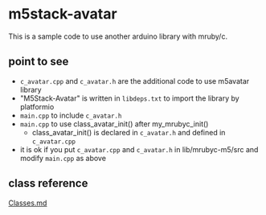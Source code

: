 # m5stack-avatar
This is a sample code to use another arduino library with mruby/c.

## point to see
- `c_avatar.cpp` and `c_avatar.h` are the additional code to use m5avatar library
- "M5Stack-Avatar" is written in `libdeps.txt` to import the library by platformio
- `main.cpp` to include `c_avatar.h`
- `main.cpp` to use class_avatar_init() after my_mrubyc_init()
  * class_avatar_init() is declared in `c_avatar.h` and defined in `c_avatar.cpp`
- it is ok if you put `c_avatar.cpp` and `c_avatar.h` in lib/mrubyc-m5/src and modify `main.cpp` as above

## class reference
[Classes.md](Classes.md)